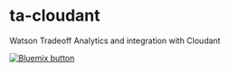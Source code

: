 # ta-cloudant
Watson Tradeoff Analytics and integration with Cloudant


<a href="https://bluemix.net/deploy?repository=https://github.com/scheema/ta-cloudant" target="_blank"><img src="http://bluemix.net/deploy/button.png" alt="Bluemix button" /></a>
